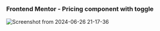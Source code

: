 ### Frontend Mentor - Pricing component with toggle

![Screenshot from 2024-06-26 21-17-36](https://github.com/yiyingko/Frontend-Mentor/assets/115703682/3506abac-208a-4a34-86c5-535e1151d2ba)
